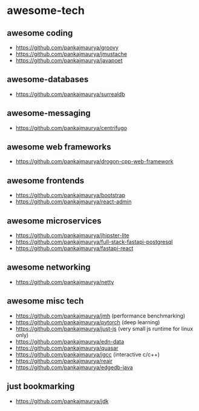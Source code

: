 # awesome-tech

## awesome coding
- https://github.com/pankajmaurya/groovy
- https://github.com/pankajmaurya/jmustache
- https://github.com/pankajmaurya/javapoet

## awesome-databases
- https://github.com/pankajmaurya/surrealdb

## awesome-messaging
- https://github.com/pankajmaurya/centrifugo

## awesome web frameworks
- https://github.com/pankajmaurya/drogon-cpp-web-framework

## awesome frontends
- https://github.com/pankajmaurya/bootstrap
- https://github.com/pankajmaurya/react-admin

## awesome microservices
- https://github.com/pankajmaurya/jhipster-lite
- https://github.com/pankajmaurya/full-stack-fastapi-postgresql
- https://github.com/pankajmaurya/fastapi-react

## awesome networking
- https://github.com/pankajmaurya/netty

## awesome misc tech
- https://github.com/pankajmaurya/jmh (performance benchmarking)
- https://github.com/pankajmaurya/pytorch (deep learning)
- https://github.com/pankajmaurya/just-js (very small js runtime for linux only)
- https://github.com/pankajmaurya/edn-data
- https://github.com/pankajmaurya/quasar 
- https://github.com/pankajmaurya/igcc (interactive c/c++)
- https://github.com/pankajmaurya/reair
- https://github.com/pankajmaurya/edgedb-java

## just bookmarking
- https://github.com/pankajmaurya/jdk
